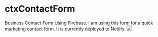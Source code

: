 # ctxContactForm
Business Contact Form
Using Firebase, I am using this form for a quick marketing contact form. It is currently deployed to Netlify.
<img src="https://cdn-images-1.medium.com/max/1600/0*DigfG6xRmNAuJ2To.png">
